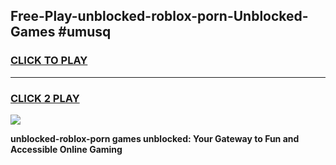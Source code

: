 
## Free-Play-unblocked-roblox-porn-Unblocked-Games #umusq
<h3>
<a href="https://news.freeplayer.one?title=unblocked-roblox-porn&ref=8M">CLICK TO PLAY</a></h3>
<hr>

<h3>
<a href="https://news.freeplayer.one?title=unblocked-roblox-porn&ref=8M">CLICK 2 PLAY</a>
  
</h3>

<a href="https://news.freeplayer.one?title=unblocked-roblox-porn&ref=8M"><img src="https://clearcache.store/games.png"></a>


**unblocked-roblox-porn games unblocked: Your Gateway to Fun and Accessible Online Gaming**
